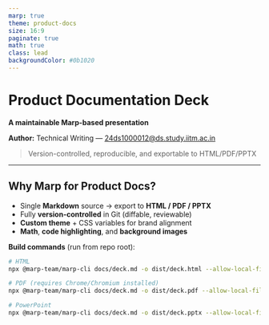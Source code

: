 ```yaml
---
marp: true
theme: product-docs
size: 16:9
paginate: true
math: true
class: lead
backgroundColor: #0b1020
---
```


<!-- _class: lead -->
# Product Documentation Deck

**A maintainable Marp-based presentation**

**Author:** Technical Writing — 24ds1000012@ds.study.iitm.ac.in

> Version-controlled, reproducible, and exportable to HTML/PDF/PPTX

---

## Why Marp for Product Docs?

- Single **Markdown** source → export to **HTML / PDF / PPTX**
- Fully **version-controlled** in Git (diffable, reviewable)
- **Custom theme** + CSS variables for brand alignment
- **Math**, **code highlighting**, and **background images**

**Build commands** (run from repo root):

```bash
# HTML
npx @marp-team/marp-cli docs/deck.md -o dist/deck.html --allow-local-files

# PDF (requires Chrome/Chromium installed)
npx @marp-team/marp-cli docs/deck.md -o dist/deck.pdf --allow-local-files

# PowerPoint
npx @marp-team/marp-cli docs/deck.md -o dist/deck.pptx --allow-local-files
